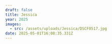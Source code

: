 ```yaml
---
draft: false
title: Jessica
year: 2025
images:
  - src: /assets/uploads/Jessica/DSCF0517.jpg
date: 2025-05-01T16:08:35.331Z
---
```


